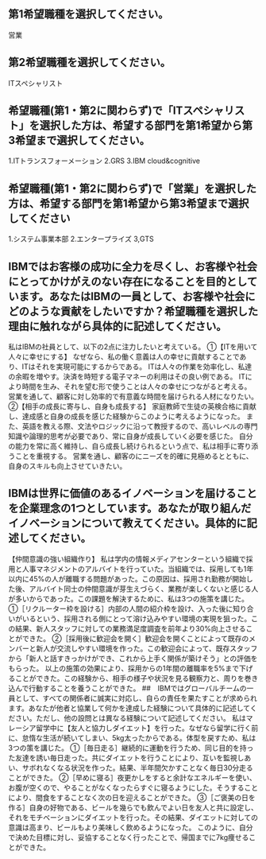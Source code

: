 ## 第1希望職種を選択してください。
営業
## 第2希望職種を選択してください。
ITスペシャリスト
## 希望職種(第1・第2に関わらず)で「ITスペシャリスト」を選択した方は、希望する部門を第1希望から第3希望まで選択してください。
1.ITトランスフォーメーション
2.GRS
3.IBM cloud&cognitive
## 希望職種(第1・第2に関わらず)で「営業」を選択した方は、希望する部門を第1希望から第3希望まで選択してください
1.システム事業本部
2.エンタープライズ
3,GTS
## IBMではお客様の成功に全力を尽くし、お客様や社会にとってかけがえのない存在になることを目的としています。あなたはIBMの一員として、お客様や社会にどのような貢献をしたいですか？希望職種を選択した理由に触れながら具体的に記述してください。
私はIBMの社員として、以下の2点に注力したいと考えている。
①【ITを用いて人々に幸せにする】
なぜなら、私の働く意義は人の幸せに貢献することであり、ITはそれを実現可能にするからである。
ITは人々の作業を効率化し、私達の余暇を増やす。決済を時短する電子マネーの利用はその良い例である。
ITにより時間を生み、それを望む形で使うことは人々の幸せにつながると考える。
営業を通して、顧客に対し効率的で有意義な時間を届けられる人材になりたい。
②【相手の成長に寄与し、自身も成長する】
家庭教師で生徒の英検合格に貢献し、達成感と自身の成長を感じた経験からこのように考えるようになった。
また、英語を教える際、文法やロジックに沿って教授するので、高いレベルの専門知識や論理的思考が必要であり、常に自身が成長していく必要を感じた。
自分の能力を常に高く維持し、自ら成長し続けられるという点で、私は相手に寄り添うことを重視する。
営業を通し、顧客のにニーズを的確に見極めるとともに、自身のスキルも向上させていきたい。
## IBMは世界に価値のあるイノベーションを届けることを企業理念の1つとしています。あなたが取り組んだイノベーションについて教えてください。具体的に記述してください。
【仲間意識の強い組織作り】
  私は学内の情報メディアセンターという組織で採用と人事マネジメントのアルバイトを行っていた。当組織では、採用しても1年以内に45%の人が離職する問題があった。この原因は、採用され勤務が開始した後、アルバイト同士の仲間意識が芽生えづらく、業務が楽しくないと感じる人が多いからであった。この課題を解決するために、私は3つの施策を講じた。
  ①［リクルーター枠を設ける］内部の人間の紹介枠を設け、入った後に知り合いがいるという、採用される側にとって溶け込みやすい環境の実現を狙った。この結果、新人スタッフに対しての業務満足度調査を前年より30%向上させることができた。
  ②［採用後に歓迎会を開く］歓迎会を開くことによって既存のメンバーと新人が交流しやすい環境を作った。この歓迎会によって、既存スタッフから「新人と話すきっかけができ、これから上手く関係が築けそう」との評価をもらった。
  以上の施策の効果により、採用からの1年間の離職率を5%まで下げることができた。この経験から、相手の様子や状況を見る観察力と、周りを巻き込んで行動することを養うことができた。
##　IBMではグローバルチームの一員として、すべての関係者に誠実に対応し、自らの責任を果たすことが求められます。あなたが他者と協業して何かを達成した経験について具体的に記述してください。ただし、他の設問とは異なる経験について記述してください。
私はマレーシア留学中に【友人と協力しダイエット】を行った。なぜなら留学に行く前に、怠惰な生活が続いてしまい、5kg太ったからである。体型を戻すため、私は3つの策を講じた。
①［毎日走る］継続的に運動を行うため、同じ目的を持った友達を誘い毎日走った。共にダイエットを行うことにより、互いを監視しあい、サボれなくなる状況を作った。結果、半年間欠かすことなく毎日30分走ることができた。
②［早めに寝る］夜更かしをすると余計なエネルギーを使い、お腹が空くので、やることがなくなったらすぐに寝るようにした。そうすることにより、間食をすることなく次の日を迎えることができた。
③［ご褒美の日を作る］自身の好物である、ビールを幾らでも飲んでよい日を友人と共に設定し、それをモチベーションにダイエットを行った。その結果、ダイエットに対しての意識は高まり、ビールもより美味しく飲めるようになった。
このように、自分で決めた目標に対し、妥協することなく行ったことで、帰国までに7kg痩せることができた。
